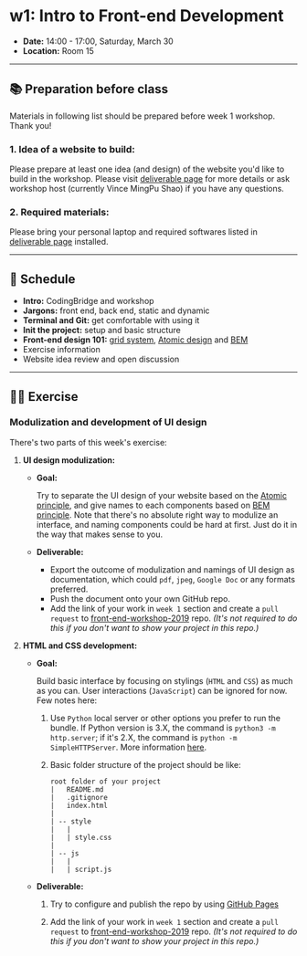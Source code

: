 # w1: Intro to Front-end Development

- **Date:** 14:00 - 17:00, Saturday, March 30
- **Location:** Room 15

---

## 📚 Preparation before class

Materials in following list should be prepared before week 1 workshop. Thank you!

### 1. Idea of a website to build:

Please prepare at least one idea (and design) of the website you'd like to build in the workshop. Please visit [deliverable page](itp-front-end/deliverable?id=_1-idea-of-the-website-to-build) for more details or ask workshop host (currently Vince MingPu Shao) if you have any questions.

### 2. Required materials:

Please bring your personal laptop and required softwares listed in [deliverable page](itp-front-end/deliverable?id=_2-personal-laptop-with-required-softwares) installed.

---

## 📍 Schedule

- **Intro:** CodingBridge and workshop
- **Jargons:** front end, back end, static and dynamic
- **Terminal and Git:** get comfortable with using it
- **Init the project:** setup and basic structure
- **Front-end design 101:** [grid system](https://material.io/design/layout/responsive-layout-grid.html#columns-gutters-margins), [Atomic design](http://atomicdesign.bradfrost.com/chapter-2/) and [BEM](http://getbem.com/naming/)
- Exercise information
- Website idea review and open discussion

---

## 👩‍💻 Exercise

### Modulization and development of UI design

There's two parts of this week's exercise:

1. **UI design modulization:**

	- **Goal:**

		Try to separate the UI design of your website based on the [Atomic principle](http://atomicdesign.bradfrost.com/chapter-2/), and give names to each components based on [BEM principle](http://getbem.com/naming/). Note that there's no absolute right way to modulize an interface, and naming components could be hard at first. Just do it in the way that makes sense to you.

	- **Deliverable:**

		- Export the outcome of modulization and namings of UI design as documentation, which could `pdf`, `jpeg`, `Google Doc` or any formats preferred.
		- Push the document onto your own GitHub repo.
		- Add the link of your work in `week 1` section and create a `pull request` to [front-end-workshop-2019](https://github.com/coding-bridge/front-end-workshop-2019) repo. *(It's not required to do this if you don't want to show your project in this repo.)*

2. **HTML and CSS development:**

	- **Goal:**

		Build basic interface by focusing on stylings (`HTML` and `CSS`) as much as you can. User interactions (`JavaScript`) can be ignored for now. Few notes here:

		1. Use `Python` local server or other options you prefer to run the bundle. If Python version is 3.X, the command is `python3 -m http.server`; if it's 2.X, the command is `python -m SimpleHTTPServer`. More information [here](https://developer.mozilla.org/en-US/docs/Learn/Common_questions/set_up_a_local_testing_server).

		2. Basic folder structure of the project should be like:
			```
			root folder of your project
			|	README.md
			|	.gitignore
			|	index.html
			|
			| -- style
			|	|
			|	| style.css
			|
			| -- js
			|	|
			|	| script.js
			```

	- **Deliverable:**

		1. Try to configure and publish the repo by using [GitHub Pages](https://help.github.com/en/articles/configuring-a-publishing-source-for-github-pages)

		2. Add the link of your work in `week 1` section and create a `pull request` to [front-end-workshop-2019](https://github.com/coding-bridge/front-end-workshop-2019) repo. *(It's not required to do this if you don't want to show your project in this repo.)*



